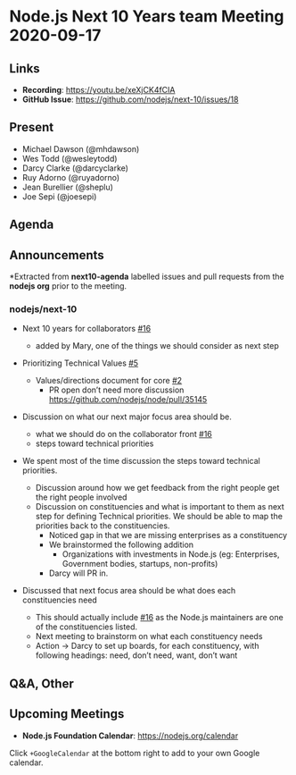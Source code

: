 # Node.js  Next 10 Years team Meeting 2020-09-17

## Links

* **Recording**: https://youtu.be/xeXjCK4fCIA
* **GitHub Issue**: https://github.com/nodejs/next-10/issues/18

## Present
* Michael Dawson (@mhdawson)
* Wes Todd (@wesleytodd)
* Darcy Clarke (@darcyclarke)
* Ruy Adorno (@ruyadorno)
* Jean Burellier (@sheplu)
* Joe Sepi (@joesepi)

## Agenda

## Announcements
 
*Extracted from **next10-agenda** labelled issues and pull requests from the **nodejs org** prior to the meeting.

### nodejs/next-10

* Next 10 years for collaborators [#16](https://github.com/nodejs/next-10/issues/16)
  * added by Mary, one of the things we should consider as next step  

* Prioritizing Technical Values [#5](https://github.com/nodejs/next-10/issues/5)
  * Values/directions document for core [#2](https://github.com/nodejs/next-10/issues/2)
    * PR open don’t need more discussion https://github.com/nodejs/node/pull/35145

* Discussion on what our next major focus area should be.  
  * what we should do on the collaborator front [#16](https://github.com/nodejs/next-10/issues/16)
  * steps toward technical priorities

* We spent most of the time discussion the steps toward technical priorities.
  * Discussion around how we get feedback from the right people get the right people involved
  * Discussion on constituencies and what is important to them as next step for defining
    Technical priorities. We should be able to map the priorities back to the constituencies.
    * Noticed gap in that we are missing enterprises as a constituency
    * We brainstormed the following addition
        * Organizations with investments in Node.js (eg: Enterprises, Government bodies, startups, non-profits) 
    * Darcy will PR in.
* Discussed that next focus area should be what does each constituencies need
    * This should actually include [#16](https://github.com/nodejs/next-10/issues/16) as the Node.js maintainers
    are one of the constituencies listed.
    * Next meeting to brainstorm on what each constituency needs
    * Action -> Darcy to set up boards, for each constituency, with following headings: need, don’t
      need, want, don’t want

## Q&A, Other

## Upcoming Meetings
* **Node.js Foundation Calendar**: https://nodejs.org/calendar

Click `+GoogleCalendar` at the bottom right to add to your own Google calendar.
